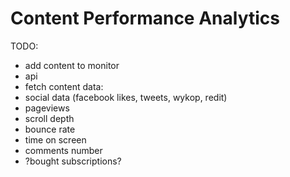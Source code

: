 Content Performance Analytics
=============================

TODO:

- add content to monitor
 - api
- fetch content data:
 - social data (facebook likes, tweets, wykop, redit)
 - pageviews
 - scroll depth
 - bounce rate
 - time on screen
 - comments number
 - ?bought subscriptions?
